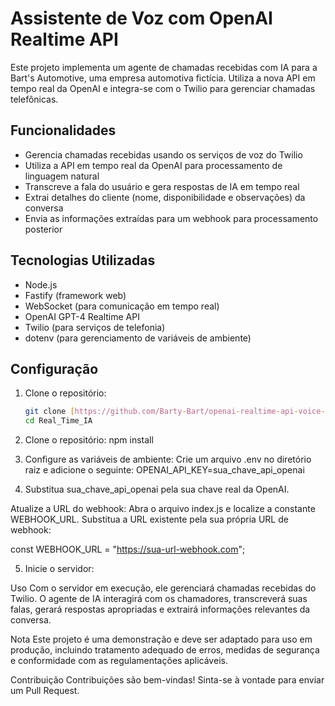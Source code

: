 # Assistente de Voz com OpenAI Realtime API

Este projeto implementa um agente de chamadas recebidas com IA para a Bart's Automotive, uma empresa automotiva fictícia. Utiliza a nova API em tempo real da OpenAI e integra-se com o Twilio para gerenciar chamadas telefônicas.

## Funcionalidades

- Gerencia chamadas recebidas usando os serviços de voz do Twilio
- Utiliza a API em tempo real da OpenAI para processamento de linguagem natural
- Transcreve a fala do usuário e gera respostas de IA em tempo real
- Extrai detalhes do cliente (nome, disponibilidade e observações) da conversa
- Envia as informações extraídas para um webhook para processamento posterior

## Tecnologias Utilizadas

- Node.js
- Fastify (framework web)
- WebSocket (para comunicação em tempo real)
- OpenAI GPT-4 Realtime API
- Twilio (para serviços de telefonia)
- dotenv (para gerenciamento de variáveis de ambiente)

## Configuração

1. Clone o repositório:
   ```bash
   git clone [https://github.com/Barty-Bart/openai-realtime-api-voice-assistant.git](https://github.com/hallancma/Real_Time_IA)
   cd Real_Time_IA

2. Clone o repositório:
npm install


3. Configure as variáveis de ambiente: Crie um arquivo .env no diretório raiz e adicione o seguinte:
OPENAI_API_KEY=sua_chave_api_openai

4. Substitua sua_chave_api_openai pela sua chave real da OpenAI.

Atualize a URL do webhook: Abra o arquivo index.js e localize a constante WEBHOOK_URL. Substitua a URL existente pela sua própria URL de webhook:

const WEBHOOK_URL = "https://sua-url-webhook.com";

5. Inicie o servidor:

Uso
Com o servidor em execução, ele gerenciará chamadas recebidas do Twilio. O agente de IA interagirá com os chamadores, transcreverá suas falas, gerará respostas apropriadas e extrairá informações relevantes da conversa.

Nota
Este projeto é uma demonstração e deve ser adaptado para uso em produção, incluindo tratamento adequado de erros, medidas de segurança e conformidade com as regulamentações aplicáveis.

Contribuição
Contribuições são bem-vindas! Sinta-se à vontade para enviar um Pull Request.

